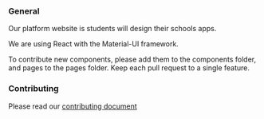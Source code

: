 ### General

Our platform website is students will design their schools apps. 

We are using React with the Material-UI framework.

To contribute new components, please add them to the components folder, and pages to the pages folder. Keep each pull request to a single feature.

### Contributing

Please read our [contributing document](https://github.com/hackforla/new-schools-today/blob/master/nst-web/CONTRIBUTING.md)
